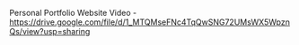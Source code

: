 Personal Portfolio Website Video - 
https://drive.google.com/file/d/1_MTQMseFNc4TqQwSNG72UMsWX5WpznQs/view?usp=sharing

